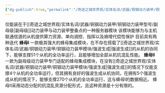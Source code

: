 ```yaml
---
{"dg-publish":true,"permalink":"/奇迹之城世界观/实体名词/武器/铜钢动力装甲/铜钢动力装甲模块/蜂母集成/","dgPassFrontmatter":true}
---
```


仅能装在于[[奇迹之城世界观/实体名词/武器/铜钢动力装甲/铜钢动力装甲型号/副母级\|副母级]]动力装甲与动力装甲整备点的一种服务器模块
该模块能够为与主机联通信道的从机提供算力资源、单向调控、指挥以及熵增代偿性保护
目前具有两种迭代
**蜂母I**
一款极其强大的蜂母集成模块，在不存在搭载了[[奇迹之城世界观/实体名词/武器/铜钢动力装甲/铜钢动力装甲模块/强波生成\|强波生成]]的从机的协同下，能够支撑51个从机的全功率运行，且能够增加全部从机抗混乱性能。
**蜂母II**
一款为副母级动力装甲专门适配的蜂母集成模块，在没有[[奇迹之城世界观/实体名词/武器/铜钢动力装甲/铜钢动力装甲模块/强波生成\|强波生成]]的情况下仅能支撑4个从机的全功率运行，但其拥有良好的强波生成从机协同，在拥有5个强波生成从机的情况下，能够支撑270个从机的全功率运行，这与蜂母I的数据相近。
蜂母II采用动态分配的抗混乱资源分配形式，且这种资源是十分有限的。
